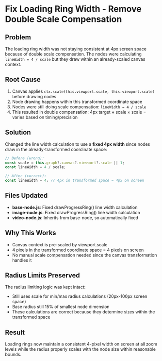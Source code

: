 # Fix Loading Ring Width - Remove Double Scale Compensation

## Problem
The loading ring width was not staying consistent at 4px screen space because of double scale compensation. The nodes were calculating `lineWidth = 4 / scale` but they draw within an already-scaled canvas context.

## Root Cause
1. Canvas applies `ctx.scale(this.viewport.scale, this.viewport.scale)` before drawing nodes
2. Node drawing happens within this transformed coordinate space
3. Nodes were still doing scale compensation: `lineWidth = 4 / scale`
4. This resulted in double compensation: 4px target ÷ scale × scale = varies based on timing/precision

## Solution
Changed the line width calculation to use a **fixed 4px width** since nodes draw in the already-transformed coordinate space:

```javascript
// Before (wrong):
const scale = this.graph?.canvas?.viewport?.scale || 1;
const lineWidth = 4 / scale;

// After (correct):
const lineWidth = 4; // 4px in transformed space = 4px on screen
```

## Files Updated
- **base-node.js**: Fixed drawProgressRing() line width calculation
- **image-node.js**: Fixed drawProgressRing() line width calculation  
- **video-node.js**: Inherits from base-node, so automatically fixed

## Why This Works
- Canvas context is pre-scaled by viewport.scale
- 4 pixels in the transformed coordinate space = 4 pixels on screen
- No manual scale compensation needed since the canvas transformation handles it

## Radius Limits Preserved
The radius limiting logic was kept intact:
- Still uses scale for min/max radius calculations (20px-100px screen space)
- Base radius still 15% of smallest node dimension
- These calculations are correct because they determine sizes within the transformed space

## Result
Loading rings now maintain a consistent 4-pixel width on screen at all zoom levels while the radius properly scales with the node size within reasonable bounds.